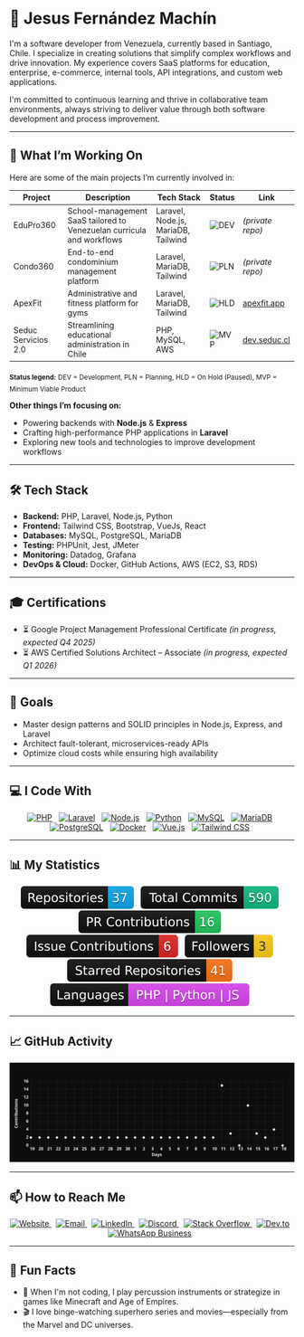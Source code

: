 # 👋 Jesus Fernández Machín

I'm a software developer from Venezuela, currently based in Santiago, Chile. I specialize in creating solutions that simplify complex workflows and drive innovation. My experience covers SaaS platforms for education, enterprise, e-commerce, internal tools, API integrations, and custom web applications.

I'm committed to continuous learning and thrive in collaborative team environments, always striving to deliver value through both software development and process improvement.

---

## 🚀 What I’m Working On

Here are some of the main projects I’m currently involved in:

| Project             | Description                                                           | Tech Stack                          | Status                                                    | Link                                                                                      |
| ------------------- | --------------------------------------------------------------------- | ----------------------------------- | --------------------------------------------------------- | ----------------------------------------------------------------------------------------- |
| EduPro360           | School-management SaaS tailored to Venezuelan curricula and workflows | Laravel, Node.js, MariaDB, Tailwind | ![DEV](https://img.shields.io/badge/status-DEV-blue)      | _(private repo)_                                                                          |
| Condo360            | End-to-end condominium management platform                            | Laravel, MariaDB, Tailwind          | ![PLN](https://img.shields.io/badge/status-PLN-lightgrey) | _(private repo)_                                                                          |
| ApexFit           | Administrative and fitness platform for gyms                          | Laravel, MariaDB, Tailwind          | ![HLD](https://img.shields.io/badge/status-HLD-yellow)    | <a href="https://apexfit.app" target="_blank" rel="noopener noreferrer">apexfit.app</a> |
| Seduc Servicios 2.0 | Streamlining educational administration in Chile                      | PHP, MySQL, AWS                     | ![MVP](https://img.shields.io/badge/status-MVP-success)   | <a href="https://dev.seduc.cl" target="_blank" rel="noopener noreferrer">dev.seduc.cl</a> |

<sub>**Status legend:** DEV = Development, PLN = Planning, HLD = On Hold (Paused), MVP = Minimum Viable Product</sub>

**Other things I’m focusing on:**

-   Powering backends with **Node.js** & **Express**
-   Crafting high-performance PHP applications in **Laravel**
-   Exploring new tools and technologies to improve development workflows

---

## 🛠️ Tech Stack

-   **Backend:** PHP, Laravel, Node.js, Python
-   **Frontend:** Tailwind CSS, Bootstrap, VueJs, React
-   **Databases:** MySQL, PostgreSQL, MariaDB
-   **Testing:** PHPUnit, Jest, JMeter
-   **Monitoring:** Datadog, Grafana
-   **DevOps & Cloud:** Docker, GitHub Actions, AWS (EC2, S3, RDS)

---

## 🎓 Certifications

-   ⏳ Google Project Management Professional Certificate _(in progress, expected Q4 2025)_
-   ⏳ AWS Certified Solutions Architect – Associate _(in progress, expected Q1 2026)_

---

## 🎯 Goals

-   Master design patterns and SOLID principles in Node.js, Express, and Laravel
-   Architect fault-tolerant, microservices-ready APIs
-   Optimize cloud costs while ensuring high availability

---

## 💻 I Code With

<div align="center">
  <a href="https://www.php.net/" style="margin-right: 8px;" target="_blank" rel="noopener noreferrer"><img src="https://img.shields.io/badge/PHP-8.3%2B-3B82F6?logo=php&logoColor=white&labelColor=101010" alt="PHP" /></a>
  <a href="https://laravel.com/" style="margin-right: 8px;" target="_blank" rel="noopener noreferrer"><img src="https://img.shields.io/badge/Laravel-11.x-F97316?logo=laravel&logoColor=white&labelColor=101010" alt="Laravel" /></a>
  <a href="https://nodejs.org/" style="margin-right: 8px;" target="_blank" rel="noopener noreferrer"><img src="https://img.shields.io/badge/Node.js-16.x-22C55E?logo=node.js&logoColor=white&labelColor=101010" alt="Node.js" /></a>
  <a href="https://www.python.org/" style="margin-right: 8px;" target="_blank" rel="noopener noreferrer"><img src="https://img.shields.io/badge/Python-3.x-3776AB?logo=python&logoColor=white&labelColor=101010" alt="Python" /></a>
  <a href="https://www.mysql.com/" style="margin-right: 8px;" target="_blank" rel="noopener noreferrer"><img src="https://img.shields.io/badge/MySQL-8.x-4479A1?logo=mysql&logoColor=white&labelColor=101010" alt="MySQL" /></a>
  <a href="https://mariadb.org/" style="margin-right: 8px;" target="_blank" rel="noopener noreferrer"><img src="https://img.shields.io/badge/MariaDB-10.x-003545?logo=mariadb&logoColor=white&labelColor=101010" alt="MariaDB" /></a>
  <a href="https://www.postgresql.org/" style="margin-right: 8px;" target="_blank" rel="noopener noreferrer"><img src="https://img.shields.io/badge/PostgreSQL-13.x-336791?logo=postgresql&logoColor=white&labelColor=101010" alt="PostgreSQL" /></a>
  <a href="https://www.docker.com/" style="margin-right: 8px;" target="_blank" rel="noopener noreferrer"><img src="https://img.shields.io/badge/Docker-24.x-2496ED?logo=docker&logoColor=white&labelColor=101010" alt="Docker" /></a>
  <a href="https://vuejs.org/" style="margin-right: 8px;" target="_blank" rel="noopener noreferrer"><img src="https://img.shields.io/badge/Vue.js-3.x-4FC08D?logo=vue.js&logoColor=white&labelColor=101010" alt="Vue.js" /></a>
  <a href="https://tailwindcss.com/" style="margin-right: 8px;" target="_blank" rel="noopener noreferrer"><img src="https://img.shields.io/badge/Tailwind_CSS-3.x-38B2AC?logo=tailwind-css&logoColor=white&labelColor=101010" alt="Tailwind CSS" /></a>
</div>

---

## 📊 My Statistics

<div align="center">
  <img src="./badges/public-repos.svg" alt="Repositories" title="Repositories" style="margin-right: 8px; cursor: default; filter: none; opacity: 1; transition: none; pointer-events: none;" draggable="false" />
  <img src="./badges/total-commits.svg" alt="Total Commits" title="Total Commits" style="margin-right: 8px; cursor: default; filter: none; opacity: 1; transition: none;" />
  <img src="./badges/pr-contrib.svg" alt="PR Contributions" title="PR Contributions" style="margin-right: 8px; cursor: default; filter: none; opacity: 1; transition: none;" />
  <img src="./badges/issue-contrib.svg" alt="Issue Contributions" title="Issue Contributions" style="margin-right: 8px; cursor: default; filter: none; opacity: 1; transition: none;" />
  <img src="./badges/followers.svg" alt="Followers" title="Followers" style="margin-right: 8px; cursor: default; filter: none; opacity: 1; transition: none;" />
  <img src="./badges/starred.svg" alt="Starred Repositories" title="Starred Repositories" style="margin-right: 8px; cursor: default; filter: none; opacity: 1; transition: none;" />
  <img src="./badges/languages.svg" alt="Languages" title="Languages" style="margin-right: 8px; cursor: default; filter: none; opacity: 1; transition: none;" />
</div>

---

## 📈 GitHub Activity

<div align="center">
  <img src="./README-activity.svg" alt="GitHub Activity Graph" style="max-width: 100%; height: auto;" />
</div>

---

## 📫 How to Reach Me

<div align="center">
  <a href="https://id3a.cl" style="margin-right: 8px;" target="_blank" rel="noopener noreferrer">
    <img src="https://img.shields.io/badge/Website-id3a.cl-F97316?logo=google-chrome&logoColor=white&labelColor=101010" alt="Website" />
  </a>
  <a href="mailto:jesus@id3a.cl" style="margin-right: 8px;" target="_blank" rel="noopener noreferrer">
    <img src="https://img.shields.io/badge/Email-jesus@id3a.cl-D44638?logo=gmail&logoColor=white&labelColor=101010" alt="Email" />
  </a>
  <a href="https://www.linkedin.com/in/jesusfernandezmachin/" style="margin-right: 8px;" target="_blank" rel="noopener noreferrer">
    <img src="https://img.shields.io/badge/LinkedIn-jesusfernandezmachin-0A66C2?logo=linkedin&logoColor=white&labelColor=101010" alt="LinkedIn" />
  </a>
  <a href="https://discord.com/users/1037436913063301120" style="margin-right: 8px;" target="_blank" rel="noopener noreferrer">
    <img src="https://img.shields.io/badge/Discord-jefm27-5865F2?logo=discord&logoColor=white&labelColor=101010" alt="Discord" />
  </a>
  <a href="https://stackoverflow.com/users/13946388/jesus-fernandez" style="margin-right: 8px;" target="_blank" rel="noopener noreferrer">
    <img src="https://img.shields.io/badge/StackOverflow-Jesus%20Fernandez-F48024?logo=stackoverflow&logoColor=white&labelColor=101010" alt="Stack Overflow" />
  </a>
  <a href="https://dev.to/jfernandez27" style="margin-right: 8px;" target="_blank" rel="noopener noreferrer">
    <img src="https://img.shields.io/badge/Dev.to-jfernandez27-0A0A0A?logo=dev.to&logoColor=white&labelColor=101010" alt="Dev.to" />
  </a>
  <a href="https://wa.me/56952246339" style="margin-right: 8px;" target="_blank" rel="noopener noreferrer">
    <img src="https://img.shields.io/badge/WhatsApp-%2B56%209%205224%206339-25D366?logo=whatsapp&logoColor=white&labelColor=101010" alt="WhatsApp Business" />
  </a>
</div>

---

## 🎵 Fun Facts

-   🥁 When I'm not coding, I play percussion instruments or strategize in games like Minecraft and Age of Empires.
-   🎬 I love binge-watching superhero series and movies—especially from the Marvel and DC universes.
